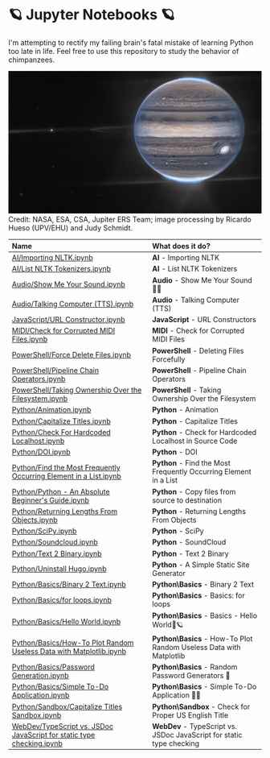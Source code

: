 # 🪐 Jupyter Notebooks 🪐

I'm attempting to rectify my failing brain's fatal mistake of learning Python too late in life. Feel free to use this repository to study the behavior of chimpanzees.

![Jupiter, in all its glory.](https://github.com/ka-de/notebooks/raw/main/Data/jupiter.jpg)
Credit: NASA, ESA, CSA, Jupiter ERS Team; image processing by Ricardo Hueso (UPV/EHU) and Judy Schmidt.

Name | What does it do?
:---|:---
[AI/Importing NLTK.ipynb](https://github.com/ka-de/notebooks/blob/main/AI/Importing%20NLTK.ipynb) | **AI** - Importing NLTK
[AI/List NLTK Tokenizers.ipynb](https://github.com/ka-de/notebooks/blob/main/AI/List%20NLTK%20Tokenizers.ipynb) | **AI** - List NLTK Tokenizers
[Audio/Show Me Your Sound.ipynb](https://github.com/ka-de/notebooks/blob/main/Audio/Show%20Me%20Your%20Sound.ipynb) | **Audio** - Show Me Your Sound 🎵👀
[Audio/Talking Computer (TTS).ipynb](https://github.com/ka-de/notebooks/blob/main/Audio/Talking%20Computer%20(TTS).ipynb) | **Audio** - Talking Computer (TTS)
[JavaScript/URL Constructor.ipynb](https://github.com/ka-de/notebooks/blob/main/JavaScript/URL%20Constructor.ipynb) | **JavaScript** - URL Constructors
[MIDI/Check for Corrupted MIDI Files.ipynb](https://github.com/ka-de/notebooks/blob/main/MIDI/Check%20for%20Corrupted%20MIDI%20Files.ipynb) | **MIDI** - Check for Corrupted MIDI Files
[PowerShell/Force Delete Files.ipynb](https://github.com/ka-de/notebooks/blob/main/PowerShell/Force%20Delete%20Files.ipynb) | **PowerShell** - Deleting Files Forcefully
[PowerShell/Pipeline Chain Operators.ipynb](https://github.com/ka-de/notebooks/blob/main/PowerShell/Pipeline%20Chain%20Operators.ipynb) | **PowerShell** - Pipeline Chain Operators
[PowerShell/Taking Ownership Over the Filesystem.ipynb](https://github.com/ka-de/notebooks/blob/main/PowerShell/Taking%20Ownership%20Over%20the%20Filesystem.ipynb) | **PowerShell** - Taking Ownership Over the Filesystem
[Python/Animation.ipynb](https://github.com/ka-de/notebooks/blob/main/Python/Animation.ipynb) | **Python** - Animation
[Python/Capitalize Titles.ipynb](https://github.com/ka-de/notebooks/blob/main/Python/Capitalize%20Titles.ipynb) | **Python** - Capitalize Titles
[Python/Check For Hardcoded Localhost.ipynb](https://github.com/ka-de/notebooks/blob/main/Python/Check%20For%20Hardcoded%20Localhost.ipynb) | **Python** - Check for Hardcoded Localhost in Source Code
[Python/DOI.ipynb](https://github.com/ka-de/notebooks/blob/main/Python/DOI.ipynb) | **Python** - DOI
[Python/Find the Most Frequently Occurring Element in a List.ipynb](https://github.com/ka-de/notebooks/blob/main/Python/Find%20the%20Most%20Frequently%20Occurring%20Element%20in%20a%20List.ipynb) | **Python** - Find the Most Frequently Occurring Element in a List
[Python/Python - An Absolute Beginner's Guide.ipynb](https://github.com/ka-de/notebooks/blob/main/Python/Python%20-%20An%20Absolute%20Beginner's%20Guide.ipynb) | **Python** - Copy files from source to destination
[Python/Returning Lengths From Objects.ipynb](https://github.com/ka-de/notebooks/blob/main/Python/Returning%20Lengths%20From%20Objects.ipynb) | **Python** - Returning Lengths From Objects
[Python/SciPy.ipynb](https://github.com/ka-de/notebooks/blob/main/Python/SciPy.ipynb) | **Python** - SciPy
[Python/Soundcloud.ipynb](https://github.com/ka-de/notebooks/blob/main/Python/Soundcloud.ipynb) | **Python** - SoundCloud
[Python/Text 2 Binary.ipynb](https://github.com/ka-de/notebooks/blob/main/Python/Text%202%20Binary.ipynb) | **Python** - Text 2 Binary
[Python/Uninstall Hugo.ipynb](https://github.com/ka-de/notebooks/blob/main/Python/Uninstall%20Hugo.ipynb) | **Python** - A Simple Static Site Generator
[Python/Basics/Binary 2 Text.ipynb](https://github.com/ka-de/notebooks/blob/main/Python/Basics/Binary%202%20Text.ipynb) | **Python\Basics** - Binary 2 Text
[Python/Basics/for loops.ipynb](https://github.com/ka-de/notebooks/blob/main/Python/Basics/for%20loops.ipynb) | **Python\Basics** - Basics: for loops
[Python/Basics/Hello World.ipynb](https://github.com/ka-de/notebooks/blob/main/Python/Basics/Hello%20World.ipynb) | **Python\Basics** - Basics - Hello World👋🪐
[Python/Basics/How-To Plot Random Useless Data with Matplotlib.ipynb](https://github.com/ka-de/notebooks/blob/main/Python/Basics/How-To%20Plot%20Random%20Useless%20Data%20with%20Matplotlib.ipynb) | **Python\Basics** - How-To Plot Random Useless Data with Matplotlib
[Python/Basics/Password Generation.ipynb](https://github.com/ka-de/notebooks/blob/main/Python/Basics/Password%20Generation.ipynb) | **Python\Basics** - Random Password Generators 🔑
[Python/Basics/Simple To-Do Application.ipynb](https://github.com/ka-de/notebooks/blob/main/Python/Basics/Simple%20To-Do%20Application.ipynb) | **Python\Basics** - Simple To-Do Application 📖⏰
[Python/Sandbox/Capitalize Titles Sandbox.ipynb](https://github.com/ka-de/notebooks/blob/main/Python/Sandbox/Capitalize%20Titles%20Sandbox.ipynb) | **Python\Sandbox** - Check for Proper US English Title
[WebDev/TypeScript vs. JSDoc JavaScript for static type checking.ipynb](https://github.com/ka-de/notebooks/blob/main/WebDev/TypeScript%20vs.%20JSDoc%20JavaScript%20for%20static%20type%20checking.ipynb) | **WebDev** - TypeScript vs. JSDoc JavaScript for static type checking
